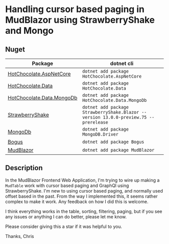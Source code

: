 # Handling cursor based paging in MudBlazor using StrawberryShake and Mongo

## Nuget
| Package                                                                  | dotnet cli                                                                           |
|--------------------------------------------------------------------------|--------------------------------------------------------------------------------------|
| [HotChocolate.AspNetCore](https://github.com/chillicream/hotchocolate)   | `dotnet add package HotChocolate.AspNetCore`                                         |
| [HotChocolate.Data](https://github.com/chillicream/hotchocolate)         | `dotnet add package HotChocolate.Data`                                               |
| [HotChocolate.Data.MongoDb](https://github.com/chillicream/hotchocolate) | `dotnet add package HotChocolate.Data.MongoDb`                                       |
| [StrawberryShake](https://chillicream.com/docs/strawberryshake)          | `dotnet add package StrawberryShake.Blazor --version 13.0.0-preview.75 --prerelease` |
| [MongoDb](https://github.com/mongodb/mongo-csharp-driver)                | `dotnet add package MongoDB.Driver`                                                  |
| [Bogus](https://github.com/bchavez/Bogus)                                | `dotnet add package Bogus`                                                           |
| [MudBlazor](https://www.mudblazor.com)                                   | `dotnet add package MudBlazor`                                                       |

## Description
In the MudBlazor Frontend Web Application, I'm trying to wire up making a `MudTable` work with cursor based paging and GraphQl using StrawberryShake.
I'm new to using cursor based paging, and normally used offset based in the past.
From the way I implemented this, it seems rather complex to make it work.  Any feedback on how I did this is welcome.

I think everything works in the table, sorting, filtering, paging, but if you see any issues or anything I can do better, please let me know.

Please consider giving this a star if it was helpful to you.

Thanks,
Chris
